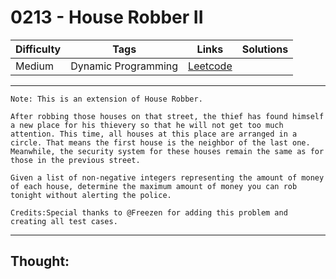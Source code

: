 # 0213 - House Robber II

Difficulty  | Tags | Links | Solutions
----------- | ---- | ----- | -----
Medium | Dynamic Programming | [Leetcode](https://leetcode.com/problems/house-robber-ii/description/) |


-----------

```
Note: This is an extension of House Robber.

After robbing those houses on that street, the thief has found himself a new place for his thievery so that he will not get too much attention. This time, all houses at this place are arranged in a circle. That means the first house is the neighbor of the last one. Meanwhile, the security system for these houses remain the same as for those in the previous street. 

Given a list of non-negative integers representing the amount of money of each house, determine the maximum amount of money you can rob tonight without alerting the police.

Credits:Special thanks to @Freezen for adding this problem and creating all test cases.
```

-----------

## Thought:
